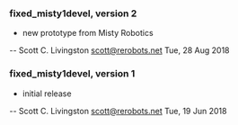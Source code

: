 ### fixed_misty1devel, version 2

  * new prototype from Misty Robotics

 -- Scott C. Livingston <scott@rerobots.net> Tue, 28 Aug 2018


### fixed_misty1devel, version 1

  * initial release

 -- Scott C. Livingston <scott@rerobots.net> Tue, 19 Jun 2018
